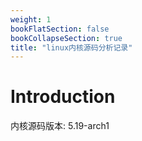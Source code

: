 ```yaml
---
weight: 1
bookFlatSection: false
bookCollapseSection: true
title: "linux内核源码分析记录"
---
```


# Introduction

内核源码版本: 5.19-arch1
